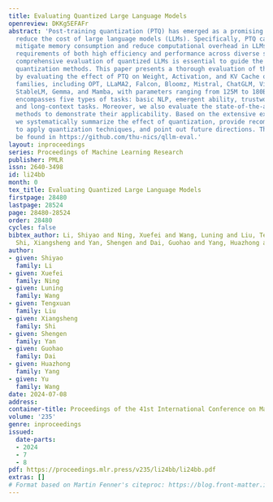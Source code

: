 ```yaml
---
title: Evaluating Quantized Large Language Models
openreview: DKKg5EFAFr
abstract: 'Post-training quantization (PTQ) has emerged as a promising technique to
  reduce the cost of large language models (LLMs). Specifically, PTQ can effectively
  mitigate memory consumption and reduce computational overhead in LLMs. To meet the
  requirements of both high efficiency and performance across diverse scenarios, a
  comprehensive evaluation of quantized LLMs is essential to guide the selection of
  quantization methods. This paper presents a thorough evaluation of these factors
  by evaluating the effect of PTQ on Weight, Activation, and KV Cache on 11 model
  families, including OPT, LLaMA2, Falcon, Bloomz, Mistral, ChatGLM, Vicuna, LongChat,
  StableLM, Gemma, and Mamba, with parameters ranging from 125M to 180B. The evaluation
  encompasses five types of tasks: basic NLP, emergent ability, trustworthiness, dialogue,
  and long-context tasks. Moreover, we also evaluate the state-of-the-art (SOTA) quantization
  methods to demonstrate their applicability. Based on the extensive experiments,
  we systematically summarize the effect of quantization, provide recommendations
  to apply quantization techniques, and point out future directions. The code can
  be found in https://github.com/thu-nics/qllm-eval.'
layout: inproceedings
series: Proceedings of Machine Learning Research
publisher: PMLR
issn: 2640-3498
id: li24bb
month: 0
tex_title: Evaluating Quantized Large Language Models
firstpage: 28480
lastpage: 28524
page: 28480-28524
order: 28480
cycles: false
bibtex_author: Li, Shiyao and Ning, Xuefei and Wang, Luning and Liu, Tengxuan and
  Shi, Xiangsheng and Yan, Shengen and Dai, Guohao and Yang, Huazhong and Wang, Yu
author:
- given: Shiyao
  family: Li
- given: Xuefei
  family: Ning
- given: Luning
  family: Wang
- given: Tengxuan
  family: Liu
- given: Xiangsheng
  family: Shi
- given: Shengen
  family: Yan
- given: Guohao
  family: Dai
- given: Huazhong
  family: Yang
- given: Yu
  family: Wang
date: 2024-07-08
address:
container-title: Proceedings of the 41st International Conference on Machine Learning
volume: '235'
genre: inproceedings
issued:
  date-parts:
  - 2024
  - 7
  - 8
pdf: https://proceedings.mlr.press/v235/li24bb/li24bb.pdf
extras: []
# Format based on Martin Fenner's citeproc: https://blog.front-matter.io/posts/citeproc-yaml-for-bibliographies/
---
```

